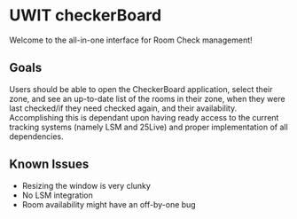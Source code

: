 # UWIT checkerBoard #
Welcome to the all-in-one interface for Room Check management!

## Goals ##
Users should be able to open the CheckerBoard application, select their zone, and see an up-to-date list of the rooms in their zone, when they were last checked/if they need checked again, and their availability.
Accomplishing this is dependant upon having ready access to the current tracking systems (namely LSM and 25Live) and proper implementation of all dependencies.

## Known Issues ##
* Resizing the window is very clunky
* No LSM integration
* Room availability might have an off-by-one bug
